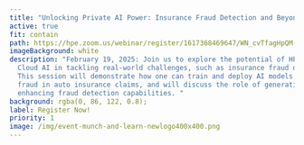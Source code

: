 ```yaml
---
title: "Unlocking Private AI Power: Insurance Fraud Detection and Beyond"
active: true
fit: contain
path: https://hpe.zoom.us/webinar/register/1617368469647/WN_cvTfagHpQM-PFQ0ndqB9BA
imageBackground: white
description: "February 19, 2025: Join us to explore the potential of HPE Private
  Cloud AI in tackling real-world challenges, such as insurance fraud detection.
  This session will demonstrate how one can train and deploy AI models to detect
  fraud in auto insurance claims, and will discuss the role of generative AI in
  enhancing fraud detection capabilities. "
background: rgba(0, 86, 122, 0.8);
label: Register Now!
priority: 1
image: /img/event-munch-and-learn-newlogo400x400.png
---
```

